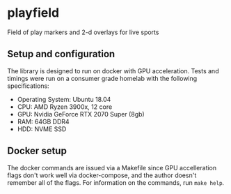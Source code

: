 # playfield
Field of play markers and 2-d overlays for live sports


## Setup and configuration
The library is designed to run on docker with GPU acceleration. Tests and timings
were run on a consumer grade homelab with the following specifications:

* Operating System: Ubuntu 18.04
* CPU: AMD Ryzen 3900x, 12 core
* GPU: Nvidia GeForce RTX 2070 Super (8gb)
* RAM: 64GB DDR4
* HDD: NVME SSD

## Docker setup
The docker commands are issued via a Makefile since GPU accelleration flags don't work
well via docker-compose, and the author doesn't remember all of the flags. For information
on the commands, run `make help`.
